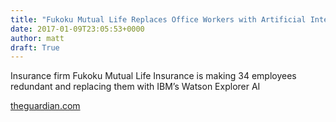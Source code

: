 ```yaml
---
title: "Fukoku Mutual Life Replaces Office Workers with Artificial Intelligence"
date: 2017-01-09T23:05:53+0000
author: matt
draft: True
---
```

Insurance firm Fukoku Mutual Life Insurance is making 34 employees redundant and replacing them with IBM’s Watson Explorer AI

[ theguardian.com ]( https://www.theguardian.com/technology/2017/jan/05/japanese-company-replaces-office-workers-artificial-intelligence-ai-fukoku-mutual-life-insurance )
